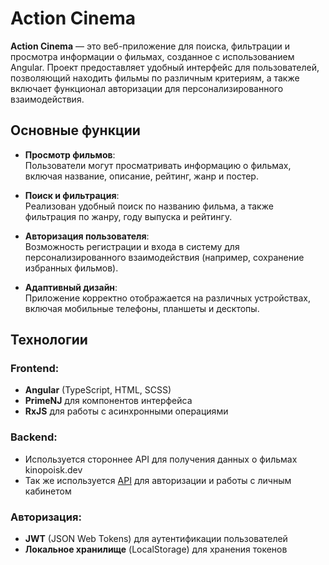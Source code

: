 # Action Cinema

**Action Cinema** — это веб-приложение для поиска, фильтрации и просмотра информации о фильмах, созданное с использованием Angular. Проект предоставляет удобный интерфейс для пользователей, позволяющий находить фильмы по различным критериям, а также включает функционал авторизации для персонализированного взаимодействия.

## Основные функции

- **Просмотр фильмов**:  
  Пользователи могут просматривать информацию о фильмах, включая название, описание, рейтинг, жанр и постер.

- **Поиск и фильтрация**:  
  Реализован удобный поиск по названию фильма, а также фильтрация по жанру, году выпуска и рейтингу.

- **Авторизация пользователя**:  
  Возможность регистрации и входа в систему для персонализированного взаимодействия (например, сохранение избранных фильмов).

- **Адаптивный дизайн**:  
  Приложение корректно отображается на различных устройствах, включая мобильные телефоны, планшеты и десктопы.

## Технологии

### Frontend:
- **Angular** (TypeScript, HTML, SCSS)
- **PrimeNJ** для компонентов интерфейса
- **RxJS** для работы с асинхронными операциями

### Backend:
- Используется стороннее API для получения данных о фильмах kinopoisk.dev
- Так же используется [API](https://github.com/vadimli/action_cinema_api) для авторизации и работы с личным кабинетом

### Авторизация:
- **JWT** (JSON Web Tokens) для аутентификации пользователей
- **Локальное хранилище** (LocalStorage) для хранения токенов
